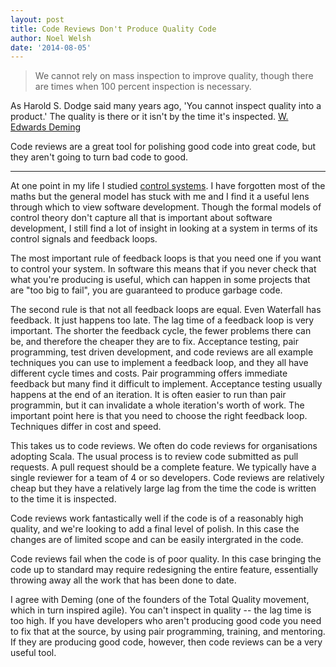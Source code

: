 ```yaml
---
layout: post
title: Code Reviews Don't Produce Quality Code
author: Noel Welsh
date: '2014-08-05'
---
```


> We cannot rely on mass inspection to improve quality, though there are times when 100 percent inspection is necessary.

As Harold S. Dodge said many years ago, 'You cannot inspect quality into a product.' The quality is there or it isn't by the time it's inspected. [W. Edwards Deming](http://en.wikipedia.org/wiki/W._Edwards_Deming)

Code reviews are a great tool for polishing good code into great code, but they aren't going to turn bad code to good.

---

At one point in my life I studied [control systems](http://en.wikipedia.org/wiki/Control_system). I have forgotten most of the maths but the general model has stuck with me and I find it a useful lens through which to view software development. Though the formal models of control theory don't capture all that is important about software development, I still find a lot of insight in looking at a system in terms of its control signals and feedback loops.

The most important rule of feedback loops is that you need one if you want to control your system. In software this means that if you never check that what you're producing is useful, which can happen in some projects that are "too big to fail", you are guaranteed to produce garbage code.

The second rule is that not all feedback loops are equal. Even Waterfall has feedback. It just happens too late. The lag time of a feedback loop is very important. The shorter the feedback cycle, the fewer problems there can be, and therefore the cheaper they are to fix. Acceptance testing, pair programming, test driven development, and code reviews are all example techniques you can use to implement a feedback loop, and they all have different cycle times and costs. Pair programming offers immediate feedback but many find it difficult to implement. Acceptance testing usually happens at the end of an iteration. It is often easier to run than pair programmin, but it can invalidate a whole iteration's worth of work. The important point here is that you need to choose the right feedback loop. Techniques differ in cost and speed.

This takes us to code reviews. We often do code reviews for organisations adopting Scala. The usual process is to review code submitted as pull requests. A pull request should be a complete feature. We typically have a single reviewer for a team of 4 or so developers. Code reviews are relatively cheap but they have a relatively large lag from the time the code is written to the time it is inspected.

Code reviews work fantastically well if the code is of a reasonably high quality, and we're looking to add a final level of polish. In this case the changes are of limited scope and can be easily intergrated in the code.

Code reviews fail when the code is of poor quality. In this case bringing the code up to standard may require redesigning the entire feature, essentially throwing away all the work that has been done to date.

I agree with Deming (one of the founders of the Total Quality movement, which in turn inspired agile). You can't inspect in quality -- the lag time is too high. If you have developers who aren't producing good code you need to fix that at the source, by using pair programming, training, and mentoring. If they are producing good code, however, then code reviews can be a very useful tool.
